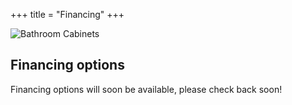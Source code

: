 +++
title = "Financing"
+++

![Bathroom Cabinets](/uploads/bathroomcabinets.jpg)


## Financing options

Financing options will soon be available, please check back soon!